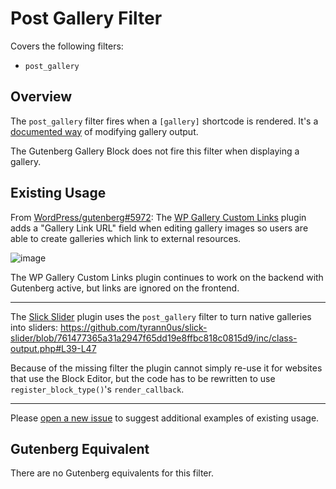 # Post Gallery Filter

Covers the following filters:

* `post_gallery`

## Overview

The `post_gallery` filter fires when a `[gallery]` shortcode is rendered. It's a [documented way](https://codex.wordpress.org/Plugin_API/Filter_Reference/post_gallery) of modifying gallery output.

The Gutenberg Gallery Block does not fire this filter when displaying a gallery.

## Existing Usage

From [WordPress/gutenberg#5972](https://github.com/WordPress/gutenberg/issues/5972): The [WP Gallery Custom Links](https://wordpress.org/plugins/wp-gallery-custom-links/) plugin adds a "Gallery Link URL" field when editing gallery images so users are able to create galleries which link to external resources.

![image](https://user-images.githubusercontent.com/36432/40310397-7348c83c-5cc1-11e8-8560-109e9b21e3ba.png)

The WP Gallery Custom Links plugin continues to work on the backend with Gutenberg active, but links are ignored on the frontend.

---

The [Slick Slider](https://wordpress.org/plugins/slick-slider/) plugin uses the `post_gallery` filter to turn native galleries into sliders:
https://github.com/tyrann0us/slick-slider/blob/761477365a31a2947f65dd19e8ffbc818c0815d9/inc/class-output.php#L39-L47

Because of the missing filter the plugin cannot simply re-use it for websites that use the Block Editor, but the code has to be rewritten to use `register_block_type()`'s `render_callback`.

---

Please [open a new issue](https://github.com/danielbachhuber/gutenberg-migration-guide/issues) to suggest additional examples of existing usage.

## Gutenberg Equivalent

There are no Gutenberg equivalents for this filter.
